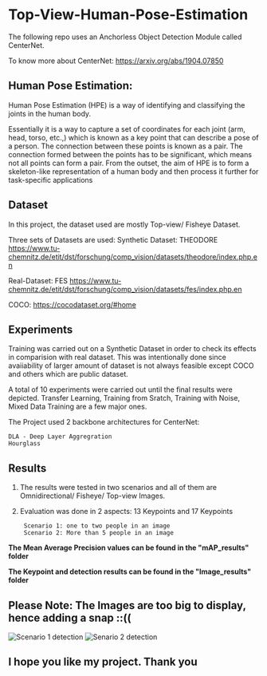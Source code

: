 # Top-View-Human-Pose-Estimation

The following repo uses an Anchorless Object Detection Module called CenterNet.

To know more about CenterNet: https://arxiv.org/abs/1904.07850

## Human Pose Estimation:
Human Pose Estimation (HPE) is a way of identifying and classifying the joints in the human body.

Essentially it is a way to capture a set of coordinates for each joint (arm, head, torso, etc.,) which is known as a key point that can describe a pose of a person. The connection between these points is known as a pair.
The connection formed between the points has to be significant, which means not all points can form a pair. From the outset, the aim of HPE is to form a skeleton-like representation of a human body and then process it further for task-specific applications

## Dataset
In this project, the dataset used are mostly Top-view/ Fisheye Dataset.

Three sets of Datasets are used: 
Synthetic Dataset: THEODORE https://www.tu-chemnitz.de/etit/dst/forschung/comp_vision/datasets/theodore/index.php.en

Real-Dataset: 
FES https://www.tu-chemnitz.de/etit/dst/forschung/comp_vision/datasets/fes/index.php.en

COCO: https://cocodataset.org/#home

## Experiments

Training was carried out on a Synthetic Dataset in order to check its effects in comparision with real dataset.
This was intentionally done since avaiiability of larger amount of dataset is not always feasible except COCO and others which are public dataset.

A total of 10 experiments were carried out until the final results were depicted. 
Transfer Learning, Training from Sratch, Training with Noise, Mixed Data Training are a few major ones.

The Project used 2 backbone architectures for CenterNet:
    
    DLA - Deep Layer Aggregration
    Hourglass
    
## Results

1. The results were tested in two scenarios and all of them are Omnidirectional/ Fisheye/ Top-view Images.
2. Evaluation was done in 2 aspects: 13 Keypoints and 17 Keypoints

        Scenario 1: one to two people in an image
        Scenario 2: More than 5 people in an image

**The Mean Average Precision values can be found in the "mAP_results" folder** 

**The Keypoint and detection results can be found in the "Image_results" folder**

## Please Note: The Images are too big to display, hence adding a snap ::((
![Scenario 1 detection](https://user-images.githubusercontent.com/85514219/227794635-54710f78-ac3b-406e-9285-5e017780b000.png)
![Senario 2 detection](https://user-images.githubusercontent.com/85514219/227794637-2127f11a-16ca-48a4-bec6-fcc106196eb4.png)

## I hope you like my project. Thank you
